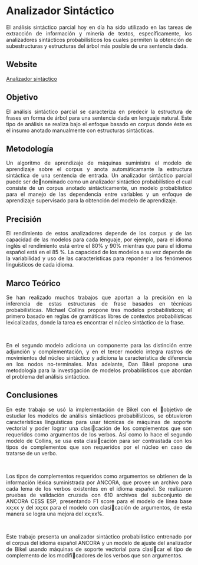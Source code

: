 # Analizador Sintáctico

<p style='text-align: justify;'>
El análisis sintáctico parcial hoy en día ha sido utilizado en las tareas de extracción de información y minería de textos, específicamente, los analizadores sintácticos probabilísticos los cuales permiten la obtención de subestructuras y estructuras del árbol más posible de una sentencia dada.
</p>

## Website
[Analizador sintáctico](http://eiscapp.univalle.edu.co/bikel/parser/index.php)

## Objetivo

<p style='text-align: justify;'>
El análisis sintáctico parcial se caracteriza en predecir la estructura de frases en forma de árbol para una sentencia dada en lenguaje natural. Este tipo de análisis se realiza bajo el enfoque basado en corpus donde éste es el insumo anotado manualmente con estructuras sintácticas. 
</p>

## Metodología
<p style='text-align: justify;'>
Un algoritmo de aprendizaje de máquinas suministra el modelo de aprendizaje sobre el corpus y anota automáticamante la estructura sintáctica de una sentencia de entrada. Un analizador sintáctico parcial puede ser denominado como un analizador sintáctico probabilístico el cual consiste de un corpus anotado sintácticamente, un modelo probablístico para el manejo de las dependencia entre variables y un enfoque de aprendizaje supervisado para la obtención del modelo de aprendizaje. 
</p>

## Precisión
<p style='text-align: justify;'>
El rendimiento de estos analizadores depende de los corpus y de las capacidad de las modelos para cada lenguaje, por ejemplo, para el idioma inglés el rendimiento está entre el 80% y 90% mientras que para el idioma español está en el 85 %. La capacidad de los modelos a su vez depende de la variabilidad y uso de las características para reponder a los fenómenos linguísticos de cada idioma. 
</p>

## Marco Teórico
<p style='text-align: justify;'>
Se han realizado muchos trabajos que aportan a la precisión en la inferencia de estas estructuras de frase basados en técnicas probabilísticas. Michael Collins propone tres modelos probabilísticos; el primero basado en reglas de gramáticas libres de contextos probabilísticas lexicalizadas, donde la tarea es encontrar el núcleo sintáctico de la frase. 
</p><br/>
<p style='text-align: justify;'>
En el segundo modelo adiciona un componente para las distinción entre adjunción y complementación, y en el tercer modelo integra rastros de movimientos del núcleo sintáctico y adiciona la característica de diferencia en los nodos no-terminales. Mas adelante, Dan Bikel propone una metodología para la investigación de modelos probabilísticos que abordan el problema del análisis sintáctico. 
</p>

## Conclusiones
<p style='text-align: justify;'>
En este trabajo se usó la implementación de Bikel con el objetivo de estudiar los modelos de análisis sintácticos probabilísticos, se obtuvieron características linguísticas para usar técnicas de máquinas de soporte vectorial y poder lograr una clasicación de los complementos que son requeridos como argumentos de los verbos. Así como lo hace el segundo modelo de Collins, se usa esta clasicación para ser contrastada con los tipos de complementos que son requeridos por el núcleo en caso de tratarse de un verbo. 
</p><br/>
<p style='text-align: justify;'>
Los tipos de complementos requeridos como argumentos se obtienen de la información léxica suministrada por ANCORA, que provee un archivo para cada lema de los verbos existentes en el idioma español. Se realizaron pruebas de validación cruzada con 610 archivos del subconjunto de ANCORA CESS ESP, presentando F1 score para el modelo de línea base xx;xx y del xx;xx para el modelo con clasicación de argumentos, de esta manera se logra una mejora del xx;xx%. 
</p><br/>
<p style='text-align: justify;'>
Este trabajo presenta un analizador sintáctico probabilístico entrenado por el corpus del idioma español ANCORA y un modelo de ajuste del analizador de Bikel usando máquinas de soporte vectorial para clasicar el tipo de complemento de los modificadores de los verbos que son argumentos.
</p>